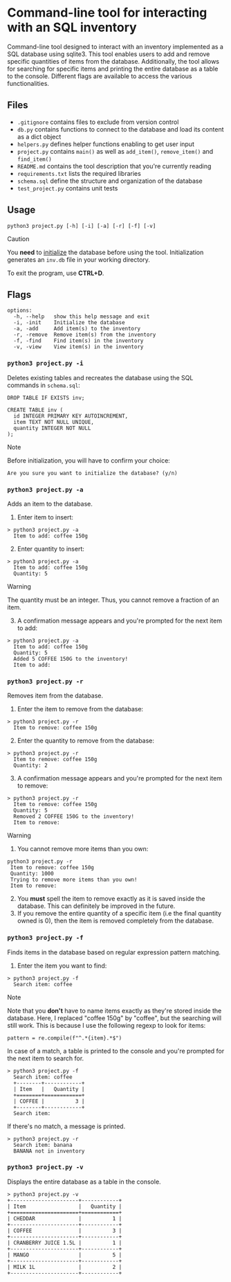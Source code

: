 # Command-line tool for interacting with an SQL inventory
Command-line tool designed to interact with an inventory implemented as a SQL database using sqlite3. This tool enables users to add and remove specific quantities of items from the database. Additionally, the tool allows for searching for specific items and printing the entire database as a table to the console. Different flags are available to access the various functionalities.

## Files
- `.gitignore` contains files to exclude from version control
- `db.py` contains functions to connect to the database and load its content as a dict object
- `helpers.py` defines helper functions enabling to get user input
- `project.py` contains `main()` as well as `add_item()`, `remove_item()` and `find_item()`
- `README.md` contains the tool description that you're currently reading
- `requirements.txt` lists the required libraries
- `schema.sql` define the structure and organization of the database
- `test_project.py` contains unit tests

## Usage

`python3 project.py [-h] [-i] [-a] [-r] [-f] [-v]`

>[!CAUTION]
>
> You **need** to [initialize](#python3-projectpy--i) the database before using the tool. Initialization generates an `inv.db` file in your working directory.

To exit the program, use **CTRL+D**.

## Flags

```
options:
  -h, --help   show this help message and exit
  -i, -init    Initialize the database
  -a, -add     Add item(s) to the inventory
  -r, -remove  Remove item(s) from the inventory
  -f, -find    Find item(s) in the inventory
  -v, -view    View item(s) in the inventory
```

### `python3 project.py -i`
Deletes existing tables and recreates the database using the SQL commands in `schema.sql`:

```
DROP TABLE IF EXISTS inv;

CREATE TABLE inv (
  id INTEGER PRIMARY KEY AUTOINCREMENT,
  item TEXT NOT NULL UNIQUE,
  quantity INTEGER NOT NULL
);
```

>[!NOTE]
>Before initialization, you will have to confirm your choice:
>
>`Are you sure you want to initialize the database? (y/n)`

### `python3 project.py -a`
Adds an item to the database.

1. Enter item to insert:

```
> python3 project.py -a
  Item to add: coffee 150g
```

2. Enter quantity to insert:
```
> python3 project.py -a
  Item to add: coffee 150g
  Quantity: 5
```

>[!WARNING] 
> The quantity must be an integer. Thus, you cannot remove a fraction of an item.

3. A confirmation message appears and you're prompted for the next item to add:
```
> python3 project.py -a
  Item to add: coffee 150g
  Quantity: 5
  Added 5 COFFEE 150G to the inventory!
  Item to add:
```

### `python3 project.py -r`
Removes item from the database.

1. Enter the item to remove from the database:

```
> python3 project.py -r
  Item to remove: coffee 150g
```

2. Enter the quantity to remove from the database:
```
> python3 project.py -r
  Item to remove: coffee 150g
  Quantity: 2
```

3. A confirmation message appears and you're prompted for the next item to remove:
```
> python3 project.py -r
  Item to remove: coffee 150g
  Quantity: 5
  Removed 2 COFFEE 150G to the inventory!
  Item to remove:
```

>[!WARNING] 
> 1. You cannot remove more items than you own:
>```
> python3 project.py -r
>  Item to remove: coffee 150g
>  Quantity: 1000
>  Trying to remove more items than you own!
>  Item to remove:
>```
> 2. You **must** spell the item to remove exactly as it is saved inside the database. This can definitely be improved in the future.
> 3. If you remove the entire quantity of a specific item (i.e the final quantity owned is 0), then the item is removed completely from the database.

### `python3 project.py -f`
Finds items in the database based on regular expression pattern matching.

1. Enter the item you want to find:

```
> python3 project.py -f
  Search item: coffee
```

>[!NOTE] 
> Note that you **don't** have to name items exactly as they're stored inside the database. Here, I replaced "coffee 150g" by "coffee", but the searching will still work. This is because I use the following regexp to look for items:
>
>`pattern = re.compile(f"^.*{item}.*$")`

In case of a match, a table is printed to the console and you're prompted for the next item to search for.

```
> python3 project.py -f
  Search item: coffee
  +--------+------------+
  | Item   |   Quantity |
  +========+============+
  | COFFEE |          3 |
  +--------+------------+
  Search item: 
```

If there's no match, a message is printed.

```
> python3 project.py -r
  Search item: banana
  BANANA not in inventory
```

### `python3 project.py -v`
Displays the entire database as a table in the console.

```
> python3 project.py -v
+----------------------+------------+
| Item                 |   Quantity |
+======================+============+
| CHEDDAR              |          1 |
+----------------------+------------+
| COFFEE               |          3 |
+----------------------+------------+
| CRANBERRY JUICE 1.5L |          1 |
+----------------------+------------+
| MANGO                |          5 |
+----------------------+------------+
| MILK 1L              |          2 |
+----------------------+------------+
```
